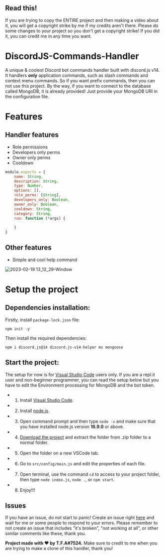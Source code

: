 ## Read this!
If you are trying to copy the ENTIRE project and then making a video about it, you will get a copyright strike by me if my credits aren't there. Please do some changes to your project so you don't get a copyright strike! If you did it, you can credit me in any time you want.

# DiscordJS-Commands-Handler
A unique & coolest Discord bot commands handler built with discord.js v14. It handlers **only** application commands, such as slash commands and context menu commands. So if you want prefix commands, then you can not use this project. By the way, if you want to connect to the database called MongoDB, it is already provided! Just provide your MongoDB URI in the configuration file.

# Features
## Handler features

- Role permissions
- Developers only perms
- Owner only perms
- Cooldown

```js
module.exports = {
    name: String,
    description: String,
    type: Number,
    options: [],
    role_perms: [String],
    developers_only: Boolean,
    owner_only: Boolean,
    cooldown: String,
    category: String,
    run: function (*args) {
        
    }
}
```

## Other features
- Simple and cool help command

![2023-02-19 13_12_29-Window](https://user-images.githubusercontent.com/92172698/219947272-6a4ed7af-1a37-473f-99d0-899fe25e7b71.png)

# Setup the project

## Dependencies installation:
Firstly, install `package-lock.json` file:
```shell
npm init -y
```

Then install the required dependencies:

```shell
npm i discord.js@14 discord.js-v14-helper ms mongoose
```

## Start the project:
The setup for now is for [Visual Studio Code](https://code.visualstudio.com/) users only. If you are a repl.it user and non-beginner programmer, you can read the setup below but you have to edit the Environment processing for MongoDB and the bot token.
- 1. Install [Visual Studio Code](https://code.visualstudio.com/).
- 2. Install [node.js](https://nodejs.org/en/download/).
- 3. Open command prompt and then type `node -v` and make sure that you have installed node.js version **16.9.0** or above.
- 4. [Download the project](https://github.com/TFAGaming/DiscordJS-Commands-Handler/archive/refs/heads/main.zip) and extract the folder from .zip folder to a normal folder.
- 5. Open the folder on a new VSCode tab.
- 6. Go to `src/config/main.js` and edit the properties of each file.
- 7. Open terminal, use the command `cd` to access to your project folder, then type `node index.js`, `node .`, or `npm start`.
- 8. Enjoy!!!

## Issues
If you have an issue, do not start to panic! Create an issue right [here](https://github.com/TFAGaming/DiscordJS-Commands-Handler/issues) and wait for me or some people to respond to your errors.
Please remember to not create an issue that includes "it's broken", "not working at all", or other similar comments like these, thank you.

**Project made with ❤ by T.F.A#7524.** Make sure to credit to me when you are trying to make a clone of this handler, thank you!
